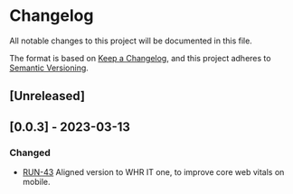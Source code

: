 # Changelog

All notable changes to this project will be documented in this file.

The format is based on [Keep a Changelog](https://keepachangelog.com/en/1.0.0/),
and this project adheres to [Semantic Versioning](https://semver.org/spec/v2.0.0.html).

## [Unreleased]

## [0.0.3] - 2023-03-13

### Changed

- [RUN-43](https://whirlpoolgtm.atlassian.net/browse/RUN-43) Aligned version to WHR IT one, to improve core web vitals on mobile.
